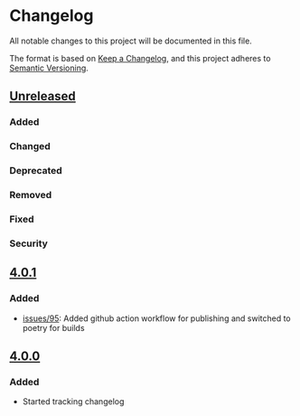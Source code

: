 # Changelog
All notable changes to this project will be documented in this file.

The format is based on [Keep a Changelog](https://keepachangelog.com/en/1.0.0/),
and this project adheres to [Semantic Versioning](https://semver.org/spec/v2.0.0.html).

## [Unreleased]
### Added
### Changed
### Deprecated
### Removed
### Fixed
### Security

## [4.0.1]
### Added
- [issues/95](https://github.com/MAAP-Project/maap-py/issues/95): Added github action workflow for publishing and switched to poetry for builds

## [4.0.0]
### Added
- Started tracking changelog

[Unreleased]: https://github.com/MAAP-Project/maap-py/compare/v4.0.1...develop
[4.0.1]: https://github.com/MAAP-Project/maap-py/compare/v4.0.0...v4.0.1
[4.0.0]: https://github.com/MAAP-Project/maap-py/compare/1cd11b6e05781d757b8bad7e6e899855ce3e3682...v4.0.0